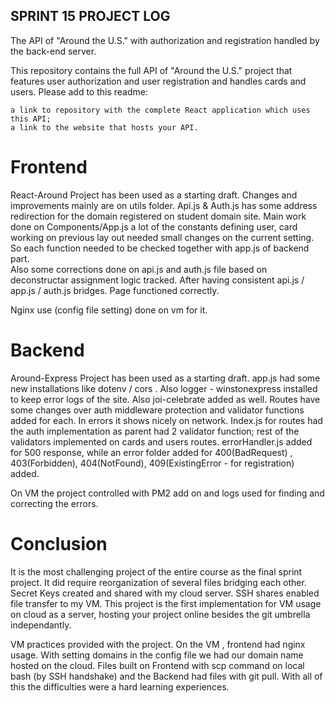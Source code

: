 ## SPRINT 15 PROJECT LOG
The API of "Around the U.S." with authorization and registration handled by the back-end server.

This repository contains the full API of "Around the U.S." project that features user authorization and user registration and handles cards and users. Please add to this readme:

    a link to repository with the complete React application which uses this API;
    a link to the website that hosts your API.



# Frontend
React-Around Project has been used as a starting draft. Changes and improvements mainly are on utils folder. Api.js & Auth.js has some address redirection for the domain registered on student domain site. Main work done on Components/App.js a lot of the constants defining user, card working on previous lay out needed small changes on the current setting. So each function needed to be checked together with app.js of backend part.  
Also some corrections done on api.js and auth.js file based on deconstructar assignment logic tracked.
After having consistent api.js / app.js / auth.js bridges. Page functioned correctly.

Nginx use (config file setting) done on vm for it.

# Backend
Around-Express Project has been used as a starting draft. app.js had some new installations like dotenv / cors . Also logger - winstonexpress installed to keep error logs of the site. Also joi-celebrate added as well.
Routes have some changes over auth middleware protection and validator functions added for each. In errors it shows nicely on network. Index.js for routes had the auth implementation as parent had 2 validator function; rest of the validators implemented on cards and users routes.
errorHandler.js added for 500 response, while an error folder added for 400(BadRequest) , 403(Forbidden), 404(NotFound), 409(ExistingError - for registration) added. 

On VM the project controlled with PM2 add on and logs used for finding and correcting the errors.


# Conclusion
It is the most challenging project of the entire course as the final sprint project. It did require reorganization of several files bridging each other. 
Secret Keys created and shared with my cloud server. SSH shares enabled file transfer to my VM.
This project is the first implementation for VM usage on cloud as a server, hosting your project online besides the git umbrella independantly.

VM practices provided with the project. On the VM , frontend had nginx usage. With setting domains in the config file we had our domain name hosted on the cloud. Files built on Frontend with scp command on local bash (by SSH handshake) and the Backend had files with git pull.
With all of this the difficulties were a hard learning experiences.